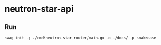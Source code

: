# neutron-star-api

## Run

```shell
swag init -g ./cmd/neutron-star-router/main.go -o ./docs/ -p snakecase
```